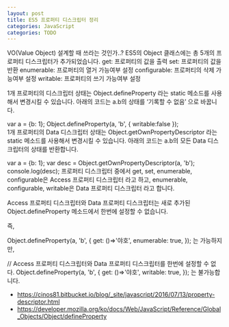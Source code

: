 ```yaml
---
layout: post
title: ES5 프로퍼티 디스크립터 정리
categories: JavaScript
categories: TODO
---
```


VO(Value Object) 설계할 때 쓰라는 것인가..?
ES5의 Object 클래스에는 총 5개의 프로퍼티 디스크립터가 추가되었습니다. 
get: 프로퍼티의 값을 출력
set: 프로퍼티의 값을 반환
enumerable: 프로퍼티의 열거 가능여부 설정
configurable: 프로퍼티의 삭제 가능여부 설정
writable: 프로퍼티의 쓰기 가능여부 설정

1개 프로퍼티의 디스크립터 상태는 Object.defineProperty 라는 static 메소드를 사용해서 변경시킬 수 있습니다. 
아래의 코드는 a.b의 상태를 ‘기록할 수 없음’ 으로 바꿉니다.

var a = {b: 1};
Object.defineProperty(a, 'b', { writable:false });    
1개 프로퍼티의 Data 디스크립터 상태는 Object.getOwnPropertyDescriptor 라는 static 메소드를 사용해서 변경시킬 수 있습니다.
아래의 코드는 a.b의 모든 Data 디스크립터의 상태를 반환합니다.

var a = {b: 1};
var desc = Object.getOwnPropertyDescriptor(a, 'b');
console.log(desc);
프로퍼티 디스크립터 중에서
get, set, enumerable, configurable은 Access 프로퍼티 디스크립터
라고 하고, 
enumerable, configurable, writable은 Data 프로퍼티 디스크립터
라고 합니다.

Access 프로퍼티 디스크립터와 Data 프로퍼티 디스크립터는
새로 추가된 Object.defineProperty 메소드에서 한번에 설정할 수 없습니다.

즉,

Object.defineProperty(a, 'b', {
	get: ()=>'야호',
	enumerable: true,
});
는 가능하지만,

// Access 프로퍼티 디스크립터와 Data 프로퍼티 디스크립터를 한번에 설정할 수 없다.
Object.defineProperty(a, 'b', {
	get: ()=>'야호',
	writable: true,
});
는 불가능합니다.

- https://cinos81.bitbucket.io/blog/_site/javascript/2016/07/13/property-descriptor.html
- https://developer.mozilla.org/ko/docs/Web/JavaScript/Reference/Global_Objects/Object/defineProperty